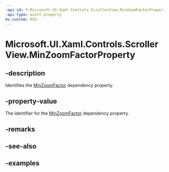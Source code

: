 ```yaml
---
-api-id: P:Microsoft.UI.Xaml.Controls.ScrollerView.MinZoomFactorProperty
-api-type: winrt property
ms.custom: RS5
---
```


<!-- Property syntax.
public DependencyProperty MinZoomFactorProperty { get; }
-->

# Microsoft.UI.Xaml.Controls.ScrollerView.MinZoomFactorProperty

## -description

Identifies the [MinZoomFactor](scrollerview_minzoomfactor.md) dependency property.

## -property-value

The identifier for the [MinZoomFactor](scrollerview_minzoomfactor.md) dependency property.

## -remarks

## -see-also

## -examples

